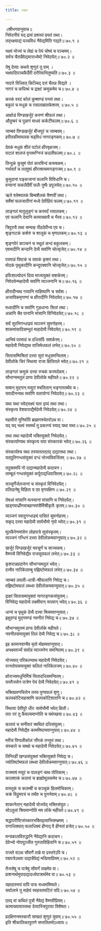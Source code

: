 ```yaml
---
title: ०७०

---
```

॥श्रीभगवानुवाच॥  
निवेदनीयं यद्‌ द्रव्यं प्रशस्तं प्रयतं तथा।  
तद्भक्ष्याद्यं पञ्चविधं नैवेद्यमिति गद्यते॥ ७०.१ ॥  
  
भक्ष्यं भोज्यं च लेह्यं च पेयं चोष्यं च पञ्चमम्।  
सर्वत्र चैतन्नैवेद्यमाराध्येष्टे निवेदयेत्॥ ७०.२ ॥  
  
तेषु देव्याः कथये शृणुतं तु वाम् ।  
भक्ष्यादिपञ्चकैर्देवी दत्तैरेवाभितुष्यति॥ ७०.३ ॥  
  
नादत्ते विधिवत् किञ्चिद् दत्तं चैतन्न विद्यते ।  
नागरं च कपित्थं च द्राक्षां क्रमुकमेव च॥ ७०.४ ॥  
  
करकं वरदं कोलं कुष्माण्डं पनसं तथा।  
बकुलं च मधूकं च रसालाम्रातकेशरम् ॥ ७०.५ ॥  
  
आक्षोडं पिण्डखर्जूरं करुणं श्रीफलं तथा।  
औदुम्बरं च पुन्नागं माधवं कर्कटीफलम्॥ ७०.६ ॥  
  
जाम्बवं पिण्डखर्जूरं बीजपूरं च जाम्बवम्।  
हरीतकीमामलक षड्‌विधं नागरङ्गकम्॥ ७०.७ ॥  
  
देवकं मधुकं शीतं पटोलं क्षीरवृक्षजम्।  
पाटलं शालजं वृन्तमग्निजं कदलीफलम्॥ ७०.८ ॥  
  
तिन्दुकं कुसुमं पोतं कारविन्दं करूषकम्।  
गर्भावर्तं च तत्‌पुष्पं क्षीरस्राव्यमनङ्गजम्॥ ७०.९ ॥  
  
कुमुदानां पङ्कजानां फलानि विविधानि च।  
वन्यानां सकलैर्देवीं फलैः पुष्पैः प्रपूजयेत्॥ ७०.१० ॥  
  
ऋते श्लेष्मातकं बिम्बशैलकं वैष्णवीं तथा।  
सर्वेषां फलजातीनां मध्ये देवीप्रियं फलम्॥ ७०.११ ॥  
  
लाङ्गलं मातुलुङ्गं च करमर्दं रसालकम्।  
एवं फलानि देयानि कामाख्यायै च भैरव॥ ७०.१२ ॥  
  
त्रिपुरायै तथा सम्यक् पीठदेवीभ्य एव च।  
शृङ्गाटकं कशेरुं च शालूकं च मृणालकम्॥ ७०.१३ ॥  
  
शृङ्गवेरं काञ्चनं च स्थूलं कन्दं बकुलकम्।  
एवमादीनि कन्दानि देव्यै सर्वाणि चोत्सृजेत्॥ ७०.१४ ॥  
  
परमान्नं पिष्टकं च यावकं कृशरं तथा।  
मोदकं पृथुकादीनि कन्दुपक्वानि चोत्सृजेत्॥ ७०.१५ ॥  
  
हविःशाल्योदनं दिव्य माज्ययुक्तं सशर्करम्।  
निवेदयेन्महादेव्यै सर्वाणि व्यञ्जनानि च॥ ७०.१६ ॥  
  
क्षीरादीन्यथ गव्यानि माहिष्याणि च सर्वशः।  
अजाविकमृगाणां च क्षीरादीनि निवेदयेत्॥ ७०.१७ ॥  
  
मध्वादीनि च सर्वाणि गुडधानाः सितां तथा।  
अन्नानि चैव पानानि मांसानि विनिवेदयेत्॥ ७०.१८ ॥  
  
सर्वं सुरभिगन्धाढ्यं व्यञ्जनं सुमनोहरम्।  
शाकमांसादिसम्भूतं माहादेव्यै निवेदयेत्॥ ७०.१९ ॥  
  
आभिषं परमान्नं च दधिसर्पिः सशर्करम्।  
महादेव्यै निवेद्याथ वाजिमेधफलं लभेत्॥ ७०.२० ॥  
  
सितासम्मिश्रितां दत्त्वा सुरां मधुसमन्विताम्।  
देवीलोके चिरं स्थित्वा राजा क्षितितले भवेत्॥ ७०.२१ ॥  
  
लाङ्गलं क्रमुकं दत्त्वा रुचकं करमर्दकम्।  
सौभाग्ममतुलं प्राप्य देवीलोके महीयते॥ ७०.२२ ॥  
  
माषान् मुद्‌गान् मसूरां श्चतिलान् भङ्गास्तथैव च।  
यवादीनन्यथ सर्वाणि यतायोग्यं निवेदयेत्॥ ७०.२३ ॥  
  
यथा यथा भवेद्भक्ष्यं यता द्रव्यं तथा तथा।  
संस्कृत्य वेशवाराद्यैर्मदेव्यै निवेदयेत्॥ ७०.२४ ॥  
  
महावीरो मुनिर्वापि ब्राह्मणश्चेतरोऽथ वा।  
यद् यद् भक्ष्यं स्वमर्थं तु प्रकल्प्यं स्याद् यथा यथा॥ ७०.२५ ॥  
  
तथा तथा महादेव्यै भक्तियुक्तो निवेदयेत्।  
संस्कार्याण्यथ संस्कृत्य यया संस्कारकं भवेत्॥ ७०.२६ ॥  
  
संस्कार्यश्च यथा तस्यास्तत्‌तद् दद्यात्तथा तथा।  
यत्‌पूतिगन्धसंयुक्तं दग्धं भोज्यंविवर्जितम् ॥ ७०.२७ ॥  
  
तदुक्तमपि नो दद्यान्महादेव्यै कदाचन।  
ताम्बूलं गन्धसंयुक्तं कर्पूराद्यधिवासितम्॥ ७०.२८ ॥  
  
सञ्चूर्णेर्जलजानां च संस्कृतं विनिवेदयेत्।  
वलिदानेषु विहिता य एव मृगपक्षिणः॥ ७०.२९ ॥  
  
तेषआं मांसानि मत्स्यानां मांसानि च निवेदयेत्।  
खड्गवार्ध्रीणसच्छागमांसैर्मिश्रीकृतैः कृतम्॥ ७०.३० ॥  
  
व्यञ्जनं स्वादुगन्धाढ्यं पासितं सुमनोहरम्।  
सकृद् दत्त्वा महादेव्यै सार्वभौमो नृपो भवेत्॥ ७०.३१ ॥  
  
मूलकैरेणमांसेन लोहपात्रे सुसंस्कृतम्।  
व्यञ्जनं गन्धिनं दत्त्वा देवीलोकमवाप्नुयात्॥ ७०.३२ ॥  
  
खर्जूरं पिण्डखर्जूरं यवचूर्णं च साज्यकम्।  
वैष्णव्यै विनिवेद्यैव राजसूयफलं लभेत्॥ ७०.३३ ॥  
  
कृशरान्नप्रदानेन सौभाग्यमतुलं भवेत्।  
दत्त्वैव नारिकेलाम्बु वह्निष्टोमफलं लभेत्॥ ७०.३४ ॥  
  
जाम्बवं लवली-धात्री-श्रीफलानि निवेद्य च।  
वह्निष्टोमफलं लब्ध्वा देवीलोकमवाप्युयात्॥ ७०.३५ ॥  
  
द्राक्षां सितासमायुक्तां नागरङ्गकसंयुताम्।  
विनिवेद्य महादेव्ये लक्ष्मीवान् रूपवान् भवेत्॥ ७०.३६ ॥  
  
धान्यं च पृथुकं देव्यै दत्त्वा श्रियमवाप्नुयात्।  
इक्षुदण्डं मुद्‌गमण्डं नवनीतं निवेद्य च॥ ७०.३७ ॥  
  
सौभाग्यमुत्तमं प्राप्य देवीलोके महीयते।  
नवनीतसमायुक्तं तिलं देव्यै निवेद्य च॥ ७०.३८ ॥  
  
इह कामानवाप्यैव मृतो मोक्षमवाप्नुयात्।  
अभक्ष्यवर्ज्यं सर्वान्नं व्यञ्जनेन समन्वितम्॥ ७०.३९ ॥  
  
भोज्यवत् परिकल्प्याथ महादेव्यै निवेदयेत्।  
रत्नतोयसमायुक्तं सलिलं नारिकेलजम्॥ ७०.४० ॥  
  
क्षोराज्यमधुभिर्मिश्रं सितादधिसमन्वितम्।  
यस्तैजसेन पात्रेण पेयं देव्यै निवेदयेत्॥ ७०.४१ ॥  
  
भक्तिप्रवणचित्तेन तस्य पुण्यफलं शृणु।  
कल्पकोटिसहस्राणि कल्पकोटिशतानि च॥ ७०.४२ ॥  
  
स्थित्वा देवीपुरे धीरः सार्वभौमौ भवेत् क्षितौ।  
ततः परं तु कैवल्यमाप्नोति च यथेच्छया॥ ७०.४३ ॥  
  
कलायं च सनीवारं क्वथितं दधिसंयुतम्।  
महादेव्यै निवेद्यैव काममिष्टमवाप्नुयात्॥ ७०.४४ ॥  
  
मरीचं पिप्पलीकोलं जीरकं तन्तुभं तथा।  
संस्कारे च समक्षे च महादेव्यै निवेदयेत्॥ ७०.४५ ॥  
  
तिन्तिडीं खण्डसंयुक्तां भक्तियुक्तो निवेद्य च।  
ज्योतिष्टोमफलं लब्ध्वा देवीलोकमवाप्नुयात्॥ ७०.४६ ॥  
  
राजमाषं मसूरं च पालङ्गं चाथ पोतिकाम्।  
कालशाकं कलायं च ब्राह्मोमूलकमेव च॥ ७०.४७ ॥  
  
वास्तूकं च कलम्बीं च कञ्चुकं हिलमोचिकाम्।  
चक्रं विद्रुमपत्रं च तथैव च पुनर्नवाम्॥ ७०.४८ ॥  
  
शाकानेतान् महादेव्यै योजयेद् भक्तिसंयुतः।  
सोऽतुलां श्रियमाप्नोति मम लोके महीयते॥ ७०.४९ ॥  
  
श्रद्धापरीष्टिसंस्कारभक्तिद्रव्याभिसम्भ्रमम् ।  
रागाधिक्यात् फलाधिक्यं हीनाद् वै हीनतां व्रजेत्॥ ७०.५० ॥  
  
मन्त्रकालविरुद्धानि नैवेद्यानि कदाचन।  
देवेभ्यो नोपयुञ्जीत गुरुताविहितानि च॥ ७०.५१ ॥  
  
राजते वाऽथ सौवर्णे ताम्रे वा प्रस्तरेऽपि च।  
पद्मपत्रेऽथवा दद्यान्नैवेद्यं मत्प्रियाप्रियम्॥ ७०.५२ ॥  
  
तैजसेषु च पात्रेषु सौवर्णं ताम्रमेव वा।  
प्राशनार्थमुपादद्यादर्ध्यपात्रार्थमेव वा॥ ७०.५३ ॥  
  
यज्ञदारुमयं वापि पात्रः मध्यममिष्यते।  
सर्वालाभे तु माहेयं स्वहस्तघटितं यदि॥ ७०.५४ ॥  
  
एतद् वां कथितं पुत्रौ नैवेद्यं वैष्णवीप्रियम्।  
कामाख्यायास्तथा देव्यास्त्रिपुराया विशेषतः।  
  
प्रदक्षिणनमस्कारौ साम्प्रतं शृणुतं युवाम्॥ ७०.५५ ॥  
इति श्रीकालिकापुराणे सप्ततितमोऽध्यायः॥
